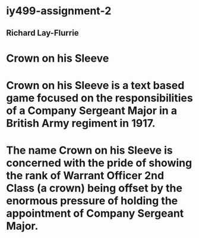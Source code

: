 # iy499-assignment-2
## Richard Lay-Flurrie

# Crown on his Sleeve

# Crown on his Sleeve is a text based game focused on the responsibilities of a Company Sergeant Major in a British Army regiment in 1917.

# The name Crown on his Sleeve is concerned with the pride of showing the rank of Warrant Officer 2nd Class (a crown) being offset by the enormous pressure of holding the appointment of Company Sergeant Major.

